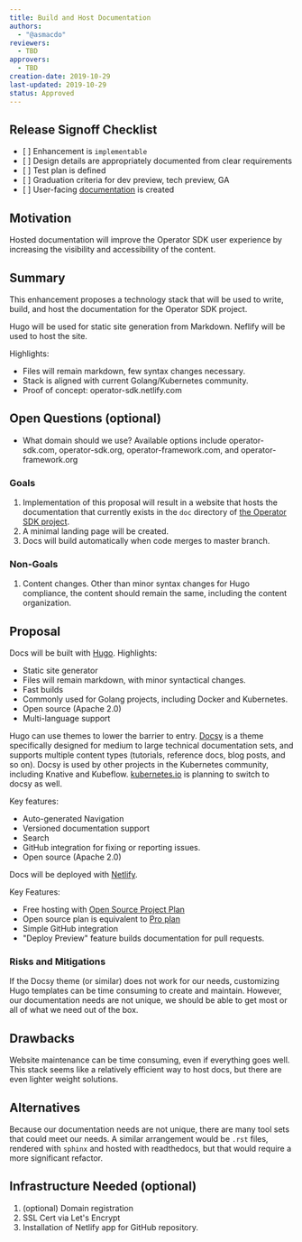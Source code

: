```yaml
---
title: Build and Host Documentation
authors:
  - "@asmacdo"
reviewers:
  - TBD
approvers:
  - TBD
creation-date: 2019-10-29
last-updated: 2019-10-29
status: Approved
---
```


## Release Signoff Checklist

- \[ \] Enhancement is `implementable`
- \[ \] Design details are appropriately documented from clear requirements
- \[ \] Test plan is defined
- \[ \] Graduation criteria for dev preview, tech preview, GA
- \[ \] User-facing [documentation][operator-sdk-docs] is created

## Motivation

Hosted documentation will improve the Operator SDK user experience by
increasing the visibility and accessibility of the content. 

## Summary

This enhancement proposes a technology stack that will be used to write,
build, and host the documentation for the Operator SDK project.

Hugo will be used for static site generation from Markdown. Neflify will
be used to host the site. 

Highlights:

  - Files will remain markdown, few syntax changes necessary.
  - Stack is aligned with current Golang/Kubernetes community.
  - Proof of concept: operator-sdk.netlify.com

## Open Questions (optional)

- What domain should we use? Available options include operator-sdk.com,
  operator-sdk.org, operator-framework.com, and operator-framework.org

### Goals

1. Implementation of this proposal will result in a website that hosts
   the documentation that currently exists in the `doc` directory of
   [the Operator SDK
   project](https://github.com/operator-framework/operator-sdk/). 
1. A minimal landing page will be created.
1. Docs will build automatically when code merges to master branch.

### Non-Goals

1. Content changes. Other than minor syntax changes for Hugo compliance,
   the content should remain the same, including the content
   organization.

## Proposal

Docs will be built with [Hugo](https://gohugo.io/). Highlights:
 - Static site generator
 - Files will remain markdown, with minor syntactical changes.
 - Fast builds
 - Commonly used for Golang projects, including Docker and Kubernetes. 
 - Open source (Apache 2.0)
 - Multi-language support

Hugo can use themes to lower the barrier to entry.
[Docsy](https://github.com/google/docsy) is a theme specifically
designed for medium to large technical documentation sets, and supports
multiple content types (tutorials, reference docs, blog posts, and so
on). Docsy is used by other projects in the Kubernetes community,
including Knative and Kubeflow.
[kubernetes.io](https://github.com/kubernetes/website) is planning to
switch to docsy as well.

Key features:
 - Auto-generated Navigation
 - Versioned documentation support
 - Search
 - GitHub integration for fixing or reporting issues.
 - Open source (Apache 2.0)

Docs will be deployed with [Netlify](https://www.netlify.com/).

Key Features:
  - Free hosting with [Open Source Project
      Plan](https://www.netlify.com/legal/open-source-policy/)
  - Open source plan is equivalent to [Pro
      plan](https://www.netlify.com/pricing/#teams)
  - Simple GitHub integration
  - "Deploy Preview" feature builds documentation for pull requests.

### Risks and Mitigations

If the Docsy theme (or similar) does not work for our needs, customizing
Hugo templates can be time consuming to create and maintain. However,
our documentation needs are not unique, we should be able to get most or
all of what we need out of the box.

## Drawbacks

Website maintenance can be time consuming, even if everything goes
well. This stack seems like a relatively efficient way to host docs, but
there are even lighter weight solutions.

## Alternatives

Because our documentation needs are not unique, there are many tool sets
that could meet our needs. A similar arrangement would be `.rst` files,
rendered with `sphinx` and hosted with readthedocs, but that would
require a more significant refactor.

## Infrastructure Needed (optional)

1. (optional) Domain registration
1. SSL Cert via Let's Encrypt
1. Installation of Netlify app for GitHub repository.

[operator-sdk-docs]:  ../../
